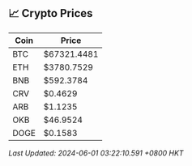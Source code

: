## 📈 Crypto Prices

| Coin | Price |
| ---- | ----- |
| BTC | $67321.4481 |
| ETH | $3780.7529 |
| BNB | $592.3784 |
| CRV | $0.4629 |
| ARB | $1.1235 |
| OKB | $46.9524 |
| DOGE | $0.1583 |

_Last Updated: 2024-06-01 03:22:10.591 +0800 HKT_